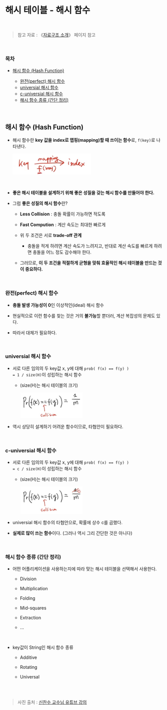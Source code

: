 # 해시 테이블 - 해시 함수

<br/>

> 참고 자료 : 《<a href="https://github.com/SangYoonLee1231/TIL/blob/main/DataStructure/data_structure_introduction.md">자료구조 소개</a>》 페이지 참고

<br/>

### 목차

- <a href="">해시 함수 (Hash Function)</a>

  - <a href="">완전(perfect) 해시 함수</a>
  - <a href="">universial 해시 함수</a>
  - <a href="">c-universial 해시 함수</a>
  - <a href="">해시 함수 종류 (간단 정리)</a>

<br/>

## 해시 함수 (Hash Function)

- 해시 함수란 <strong>key 값을 index로 맵핑(mapping)할 때 쓰이는 함수</strong>로, <code>f(key)</code>로 나타낸다.

    <img src="img/hash_table2.png" width="250px">

<br/>

- <strong>좋은 해시 테이블을 설계하기 위해 좋은 성질을 갖는 해시 함수를 만들어야 한다.</strong>

- 그럼 <strong>좋은 성질의 해시 함수</strong>란?

  - <strong>Less Collision</strong> : 충돌 확률이 가능하면 적도록

  - <strong>Fast Compution</strong> : 계산 속도는 최대한 빠르게

  - 위 두 조건은 서로 <strong>trade-off 관계</strong>

    - 충돌을 적게 하려면 계산 속도가 느려지고, 반대로 계산 속도를 빠르게 하려면 충돌을 어느 정도 감수해야 한다.

  - 그러므로, <strong>이 두 조건을 적절하게 균형을 맞춰 효율적인 해시 테이블을 만드는 것이 중요하다.</strong>

<br/>

### 완전(perfect) 해시 함수

- <strong>충돌 발생 가능성이 0</strong>인 이상적인(ideal) 해시 함수

- 현실적으로 이런 함수를 찾는 것은 거의 <strong>불가능</strong>할 뿐더러, 계산 복잡성의 문제도 있다.

- 따라서 대체가 필요하다.

<br/>

### universial 해시 함수

- 서로 다른 임의의 두 key값 x, y에 대해 <code>prob( f(x) == f(y) ) = 1 / size(H)</code>이 성립하는 해시 함수

  - (size(H)는 해시 테이블의 크기)

      <img src="img/hash_table4.jpg" width="200px">

- 역시 상당히 설계하기 어려운 함수이므로, 타협안이 필요하다.

<br/>

### c-universial 해시 함수

- 서로 다른 임의의 두 key값 x, y에 대해 <code>prob( f(x) == f(y) ) = c / size(H)</code>이 성립하는 해시 함수

  - (size(H)는 해시 테이블의 크기)

      <img src="img/hash_table5.png" width="200px">

- universial 해시 함수의 타협안으로, 확률에 상수 c를 곱했다.

- <strong>실제로 많이 쓰는 함수</strong>이다. (그러나 역시 그리 간단한 것은 아니다)

<br/>

### 해시 함수 종류 (간단 정리)

- 어떤 어플리케이션을 사용하는지에 따라 맞는 해시 테이블을 선택해서 사용한다.

  - Division

  - Multiplication

  - Folding

  - Mid-squares

  - Extraction

  - ...

<br/>

- key값이 String인 해시 함수 종류

  - Additive

  - Rotating

  - Universal

<br/><br/>

> 사진 출처 : <a href="https://youtu.be/Bzmepm6pYQI">신찬수 교수님 유튜브 강의</a>
